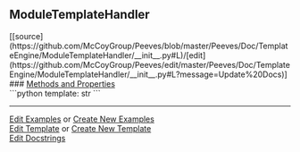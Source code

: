 ## <a id="Peeves.Doc.TemplateEngine.ModuleTemplateHandler">ModuleTemplateHandler</a> 

<div class="docs-source-link" markdown="1">
[[source](https://github.com/McCoyGroup/Peeves/blob/master/Peeves/Doc/TemplateEngine/ModuleTemplateHandler/__init__.py#L)/[edit](https://github.com/McCoyGroup/Peeves/edit/master/Peeves/Doc/TemplateEngine/ModuleTemplateHandler/__init__.py#L?message=Update%20Docs)]
</div>









<div class="collapsible-section">
 <div class="collapsible-section collapsible-section-header" markdown="1">
### <a class="collapse-link" data-toggle="collapse" href="#methods" markdown="1"> Methods and Properties</a> <a class="float-right" data-toggle="collapse" href="#methods"><i class="fa fa-chevron-down"></i></a>
 </div>
 <div class="collapsible-section collapsible-section-body collapse show" id="methods" markdown="1">
 ```python
template: str
```

 </div>
</div>











---

[Edit Examples](https://github.com/McCoyGroup/Peeves/edit/gh-pages/ci/examples/Peeves/Doc/TemplateEngine/ModuleTemplateHandler.md) or 
[Create New Examples](https://github.com/McCoyGroup/Peeves/new/gh-pages/?filename=ci/examples/Peeves/Doc/TemplateEngine/ModuleTemplateHandler.md) <br/>
[Edit Template](https://github.com/McCoyGroup/Peeves/edit/gh-pages/ci/docs/Peeves/Doc/TemplateEngine/ModuleTemplateHandler.md) or 
[Create New Template](https://github.com/McCoyGroup/Peeves/new/gh-pages/?filename=ci/docs/templates/Peeves/Doc/TemplateEngine/ModuleTemplateHandler.md) <br/>
[Edit Docstrings](https://github.com/McCoyGroup/Peeves/edit/master/Peeves/Doc/TemplateEngine/ModuleTemplateHandler/__init__.py#L?message=Update%20Docs)